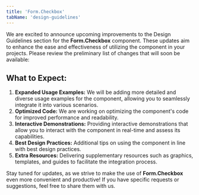 ```yaml
---
title: 'Form.Checkbox'
tabName: 'design-guidelines'
---
```


<p>We are excited to announce upcoming improvements to the Design Guidelines section for the <strong>Form.Checkbox</strong> component.
These updates aim to enhance the ease and effectiveness of utilizing the component in your projects.
Please review the preliminary list of changes that will soon be available:</p>

<h2>What to Expect:</h2>

<ol>
  <li><strong>Expanded Usage Examples:</strong> We will be adding more detailed and diverse usage examples for the component, allowing you to seamlessly integrate it into various scenarios.</li>

  <li><strong>Optimized Code:</strong> We are working on optimizing the component's code for improved performance and readability.</li>

  <li><strong>Interactive Demonstrations:</strong> Providing interactive demonstrations that allow you to interact with the component in real-time and assess its capabilities.</li>

  <li><strong>Best Design Practices:</strong> Additional tips on using the component in line with best design practices.</li>

  <li><strong>Extra Resources:</strong> Delivering supplementary resources such as graphics, templates, and guides to facilitate the integration process.</li>
</ol>

<p>Stay tuned for updates, as we strive to make the use of <strong>Form.Checkbox</strong> even more convenient and productive! If you have specific requests or suggestions, feel free to share them with us.</p>
